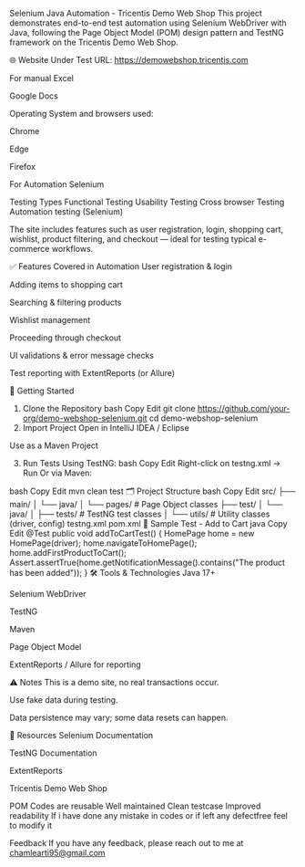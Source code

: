  Selenium Java Automation - Tricentis Demo Web Shop
This project demonstrates end-to-end test automation using Selenium WebDriver with Java, following the Page Object Model (POM) design pattern and TestNG framework on the Tricentis Demo Web Shop.

🌐 Website Under Test
URL: https://demowebshop.tricentis.com

For manual
Excel

Google Docs

Operating System and browsers used:

Chrome

Edge

Firefox

For Automation
Selenium

Testing Types
Functional Testing
Usability Testing
Cross browser Testing
Automation testing (Selenium)


The site includes features such as user registration, login, shopping cart, wishlist, product filtering, and checkout — ideal for testing typical e-commerce workflows.

✅ Features Covered in Automation
User registration & login

Adding items to shopping cart

Searching & filtering products

Wishlist management

Proceeding through checkout

UI validations & error message checks

Test reporting with ExtentReports (or Allure)

🚀 Getting Started
1. Clone the Repository
bash
Copy
Edit
git clone https://github.com/your-org/demo-webshop-selenium.git
cd demo-webshop-selenium
2. Import Project
Open in IntelliJ IDEA / Eclipse

Use as a Maven Project

3. Run Tests
Using TestNG:
bash
Copy
Edit
Right-click on testng.xml → Run
Or via Maven:

bash
Copy
Edit
mvn clean test
🗂️ Project Structure
bash
Copy
Edit
src/
  ├── main/
  │   └── java/
  │       └── pages/             # Page Object classes
  ├── test/
  │   └── java/
  │       ├── tests/             # TestNG test classes
  │       └── utils/             # Utility classes (driver, config)
testng.xml
pom.xml
📄 Sample Test - Add to Cart
java
Copy
Edit
@Test
public void addToCartTest() {
    HomePage home = new HomePage(driver);
    home.navigateToHomePage();
    home.addFirstProductToCart();
    Assert.assertTrue(home.getNotificationMessage().contains("The product has been added"));
}
🛠 Tools & Technologies
Java 17+

Selenium WebDriver

TestNG

Maven

Page Object Model

ExtentReports / Allure for reporting

⚠️ Notes
This is a demo site, no real transactions occur.

Use fake data during testing.

Data persistence may vary; some data resets can happen.

📘 Resources
Selenium Documentation

TestNG Documentation

ExtentReports

Tricentis Demo Web Shop

POM
Codes are reusable
Well maintained
Clean testcase
Improved readability
If i have done any mistake in codes or if left any defectfree feel to modify it

Feedback
If you have any feedback, please reach out to me at chamlearti95@gmail.com

